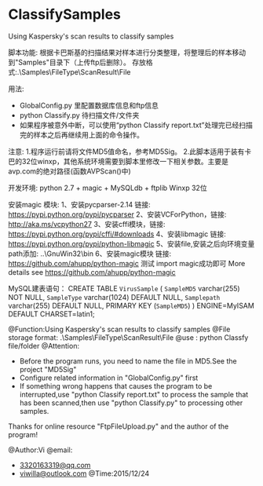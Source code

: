 # ClassifySamples
Using Kaspersky's scan results  to classify samples

脚本功能:
    根据卡巴斯基的扫描结果对样本进行分类整理，将整理后的样本移动到"Samples"目录下（上传ftp后删除）。
    存放格式:.\Samples\FileType\ScanResult\File

用法:
   - GlobalConfig.py 里配置数据库信息和ftp信息
   - python Classify.py 待扫描文件/文件夹
   - 如果程序被意外中断，可以使用“python Classify report.txt”处理完已经扫描完的样本之后再继续用上面的命令操作。

注意:
   1.程序运行前请将文件MD5值命名，参考MD5Sig。
   2.此脚本适用于装有卡巴的32位winxp，其他系统环境需要到脚本里修改一下相关参数。主要是avp.com的绝对路径(函数AVPScan()中)

开发环境:
   python 2.7 + magic + MySQLdb + ftplib
   Winxp 32位


安装magic 模块:
1、安装pycparser-2.14  链接: https://pypi.python.org/pypi/pycparser
2、安装VCForPython，链接: http://aka.ms/vcpython27
3、安装cffi模块，链接: https://pypi.python.org/pypi/cffi/#downloads
4、安装libmagic  链接: https://pypi.python.org/pypi/python-libmagic
5、安装file,安装之后向环境变量path添加: ..\GnuWin32\bin
6、安装magic模块 链接: https://github.com/ahupp/python-magic
测试 import magic成功即可
More details see https://github.com/ahupp/python-magic


MySQL建表语句：
CREATE TABLE `VirusSample` (
  `SampleMD5` varchar(255) NOT NULL,
  `SampleType` varchar(1024) DEFAULT NULL,
  `Samplepath` varchar(255) DEFAULT NULL,
  PRIMARY KEY (`SampleMD5`)
) ENGINE=MyISAM DEFAULT CHARSET=latin1;
	

@Function:Using Kaspersky's scan results  to classify samples
@File storage format: .\Samples\FileType\ScanResult\File
@use : python Classfy file/folder
@Attention:
  - Before the program runs, you need to name the file in MD5.See the project "MD5Sig"
  - Configure related information in "GlobalConfig.py" first
  - If something wrong happens that causes the program to be interrupted,use "python Classify report.txt" to process the sample that has been scanned,then use 
    "python Classify.py" to processing other samples.

Thanks for online resource "FtpFileUpload.py" and the author of the program!


@Author:Vi
@email:
  - 3320163319@qq.com
  - viwilla@outlook.com
@Time:2015/12/24
